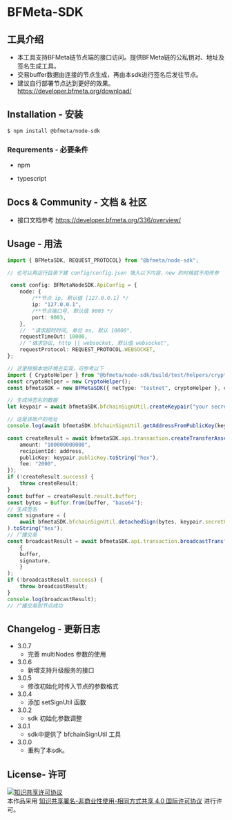 # BFMeta-SDK

## 工具介绍

- 本工具支持BFMeta链节点端的接口访问。提供BFMeta链的公私钥对、地址及签名生成工具。
- 交易buffer数据由连接的节点生成，再由本sdk进行签名后发往节点。
- 建议自行部署节点达到更好的效果。 https://developer.bfmeta.org/download/
## Installation - 安装

 `$ npm install @bfmeta/node-sdk`

### Requrements - 必要条件

*   npm

*   typescript

## Docs & Community - 文档 & 社区

- 接口文档参考 https://developer.bfmeta.org/336/overview/


## Usage - 用法

```ts
import { BFMetaSDK, REQUEST_PROTOCOL} from "@bfmeta/node-sdk";

// 也可以再运行目录下建 config/config.json 填入以下内容，new 的时候就不用传参

 const config: BFMetaNodeSDK.ApiConfig = {
    node: {
        /**节点 ip, 默认值 [127.0.0.1] */
        ip: "127.0.0.1",
        /**节点端口号, 默认值 9003 */
        port: 9003,
    },
    //  "请求超时时间, 单位 ms, 默认 10000",
    requestTimeOut: 10000,
    // "请求协议, http || websocket, 默认值 websocket",
    requestProtocol: REQUEST_PROTOCOL.WEBSOCKET,
};

// 这里根据本地环境去实现，可参考以下
import { CryptoHelper } from "@bfmeta/node-sdk/build/test/helpers/cryptoHelper";
const cryptoHelper = new CryptoHelper();
const bfmetaSDK = new BFMetaSDK({ netType: "testnet", cryptoHelper }, config);

// 生成待签名的数据
let keypair = await bfmetaSDK.bfchainSignUtil.createKeypair("your secret");

// 这是该账户的地址
console.log(await bfmetaSDK.bfchainSignUtil.getAddressFromPublicKey(keypair.publicKey));

const createResult = await bfmetaSDK.api.transaction.createTransferAsset({
    amount: "100000000000",
    recipientId: address,
    publicKey: keypair.publicKey.toString("hex"),
    fee: "2000",
});
if (!createResult.success) {
    throw createResult;
}
const buffer = createResult.result.buffer;
const bytes = Buffer.from(buffer, "base64");
// 生成签名
const signature = (
    await bfmetaSDK.bfchainSignUtil.detachedSign(bytes, keypair.secretKey)
).toString("hex");
// 广播交易
const broadcastResult = await bfmetaSDK.api.transaction.broadcastTransferAsset(
    {
    buffer,
    signature,
    }
);
if (!broadcastResult.success) {
    throw broadcastResult;
}
console.log(broadcastResult);
// 广播交易到节点成功
```

## Changelog - 更新日志
-   3.0.7
    - 完善 multiNodes 参数的使用 
-   3.0.6
    - 新增支持升级服务的接口
-   3.0.5
    - 修改初始化时传入节点的参数格式
-   3.0.4
    - 添加 setSignUtil 函数
-   3.0.2
    - sdk 初始化参数调整
-   3.0.1
    - sdk中提供了 bfchainSignUtil 工具
-   3.0.0
    - 重构了本sdk。

## License- 许可

<a rel="license" href="https://creativecommons.org/licenses/by-nc-sa/4.0/"><img alt="知识共享许可协议" style="border-width:0" src="https://i.creativecommons.org/l/by-nc-sa/4.0/88x31.png" /></a><br />本作品采用 <a rel="license" href="https://creativecommons.org/licenses/by-nc-sa/4.0/">知识共享署名-非商业性使用-相同方式共享 4.0 国际许可协议</a> 进行许可。
